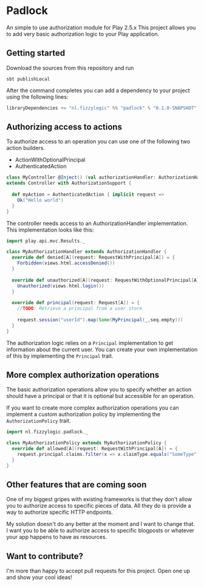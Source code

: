 # Padlock
An simple to use authorization module for Play 2.5.x
This project allows you to add very basic authorization logic 
to your Play application.

## Getting started
Download the sources from this repository and run

``` shell
sbt publishLocal
```

After the command completes you can add a dependency to your
project using the following lines:

``` scala
libraryDependencies += "nl.fizzylogic" %% "padlock" % "0.1.0-SNAPSHOT"
```

## Authorizing access to actions
To authorize access to an operation you can use one of the
following two action builders.

 - ActionWithOptionalPrincipal
 - AuthenticatedAction
 
```scala
class MyController @Inject() (val authorizationHandler: AuthorizationHandler) 
extends Controller with AuthorizationSupport {
  
  def myAction = AuthenticatedAction { implicit request =>
    Ok("Hello world")
  }
}
``` 

The controller needs access to an AuthorizationHandler implementation.
This implementation looks like this:

```scala
import play.api.mvc.Results._

class MyAuthorizationHandler extends AuthorizationHandler {
  override def denied[A](request: RequestWithPrincipal[A]) = {
    Forbidden(views.html.accessDenied())
  }
  
  override def unauthorized[A](request: RequestWithOptionalPrincipal[A]) = {
    Unauthorized(views.html.login())
  }
  
  override def principal(request: Request[A]) = {
    //TODO: Retrieve a principal from a user store
    
    request.session("userId").map(Some(MyPrincipal(_,seq.empty)))
  }
}
```

The authorization logic relies on a `Principal` implementation to
get information about the current user. You can create your own
implementation of this by implementing the `Principal` trait.

## More complex authorization operations
The basic authorization operations allow you to specify whether
an action should have a principal or that it is optional but accessible
for an operation.

If you want to create more complex authorization operations you can
implement a custom authorization policy by implementing the `AuthorizationPolicy` trait.
 
```scala
import nl.fizzylogic.padlock._

class MyAuthorizationPolicy extends MyAuthorizationPolicy {
  override def allowed[A](request: RequestWithPrincipal[A]) = {
    request.principal.claims.filter(x => x.claimType.equals("SomeType") && x.value.equals("SomeValue")).length > 0
  }
}
```

## Other features that are coming soon
One of my biggest gripes with existing frameworks is that they don't allow
you to authorize access to specific pieces of data. All they do
is provide a way to authorize specific HTTP endpoints. 

My solution doesn't do any better at the moment and I want to change that.
I want you to be able to authorize access to specific blogposts or whatever your
app happens to have as resources.

## Want to contribute?
I'm more than happy to accept pull requests for this project.
Open one up and show your cool ideas!

